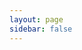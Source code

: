 ```yaml
---
layout: page
sidebar: false
---
```


<script setup lang="ts">
import { useData } from 'vitepress';

const elementScript = document.createElement('script');
elementScript.src = 'https://unpkg.com/@stoplight/elements/web-components.min.js';
document.head.appendChild(elementScript);

const elementStyle = document.createElement('link');
elementStyle.rel = 'stylesheet';
elementStyle.href = 'https://unpkg.com/@stoplight/elements/styles.min.css';
document.head.appendChild(elementStyle);

const { isDark } = useData();
let theme = 'light';
if (isDark.value) {
  theme = 'dark';
}
</script>

<style>
.TryItPanel {
   display: none;
}
</style>

<elements-api
apiDescriptionUrl="https://cdn.jsdelivr.net/gh/sysadminsmedia/homebox@main/docs/docs/api/openapi-2.0.json"
layout="responsive"
hideSchemas="true"
:data-theme="theme"
/>
